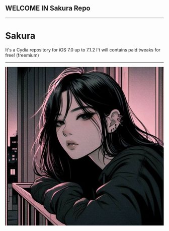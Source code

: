 ## WELCOME IN Sakura Repo

---

# Sakura

It's a Cydia repository for iOS 7.0 up to 7.1.2
I't will contains paid tweaks for free! (freemium)



---
![CydiaIcon](Icons/CydiaIcon.png)
